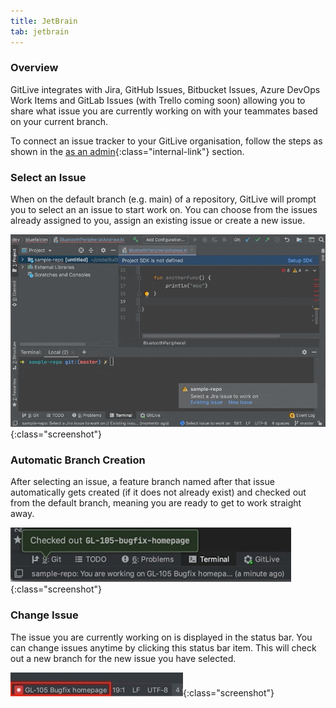 ```yaml
---
title: JetBrain
tab: jetbrain
---
```


### Overview

GitLive integrates with Jira, GitHub Issues, Bitbucket Issues, Azure DevOps Work Items and GitLab Issues (with Trello coming soon) allowing you to share what issue you are currently working on with your teammates based on your current branch.

To connect an issue tracker to your GitLive organisation, follow the steps as shown in the [as an admin](/docs/admin){:class="internal-link"} section.


### Select an Issue
When on the default branch (e.g. main) of a repository, GitLive will prompt you to select an an issue to start work on. You can choose from the issues already assigned to you, assign an existing issue or create a new issue.

![Issue Tracker Workflow](/uploads/jetbrains-select-issue.gif "Issue Tracker"){:class="screenshot"}


### Automatic Branch Creation
After selecting an issue, a feature branch named after that issue automatically gets created (if it does not already exist) and checked out from the default branch, meaning you are ready to get to work straight away.

![New Branch Created](/uploads/jetbrains-issue-selected.jpg "New Branch Created"){:class="screenshot"}


### Change Issue
The issue you are currently working on is displayed in the status bar. You can change issues anytime by clicking this status bar item. This will check out a new branch for the new issue you have selected.

![Switch Issue](/uploads/jetbrains-switch-issue.jpeg "Switch Issue"){:class="screenshot"}
